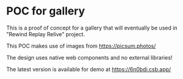 # POC for gallery

This is a proof of concept for a gallery 
that will eventually be used in "Rewind Replay 
Relive" project.

This POC makes use of images from https://picsum.photos/

The design uses native web components and no 
external libraries!

The latest version is available for demo 
at https://6n0bdi.csb.app/
